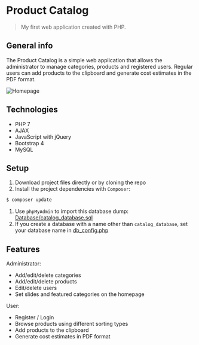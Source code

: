 # Product Catalog
> My first web application created with PHP.

## General info
The Product Catalog is a simple web application that allows the administrator to manage categories, products and registered users. Regular users can add products to the clipboard and generate cost estimates in the PDF format.

<p><img src="https://i.imgur.com/TdMzlfR.png" alt="Homepage"></p>

## Technologies
* PHP 7
* AJAX
* JavaScript with jQuery
* Bootstrap 4
* MySQL

## Setup
1. Download project files directly or by cloning the repo
1. Install the project dependencies with `Composer`:
```bash
$ composer update
```
1. Use `phpMyAdmin` to import this database dump: [Database/catalog_database.sql](Database/catalog_database.sql)
1. If you create a database with a name other than `catalog_database`, set your database name in [db_config.php](db_config.php)

## Features
Administrator:
* Add/edit/delete categories
* Add/edit/delete products
* Edit/delete users
* Set slides and featured categories on the homepage 

User:
* Register / Login
* Browse products using different sorting types
* Add products to the clipboard
* Generate cost estimates in PDF format

